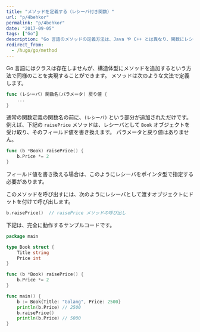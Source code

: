```yaml
---
title: "メソッドを定義する（レシーバ付き関数）"
url: "p/4behkor"
permalink: "p/4behkor"
date: "2017-09-05"
tags: ["Go"]
description: "Go 言語のメソッドの定義方法は、Java や C++ とは異なり、関数にレシーバを指定するという文法を使用します。"
redirect_from:
  - /hugo/go/method
---
```


Go 言語にはクラスは存在しませんが、構造体型にメソッドを追加するという方法で同様のことを実現することができます。
メソッドは次のような文法で定義します。

```go
func (レシーバ) 関数名(パラメータ) 戻り値 {
    ...
}
```

通常の関数定義の関数名の前に、`(レシーバ)` という部分が追加されただけです。
例えば、下記の `raisePrice` メソッドは、レシーバとして `Book` オブジェクトを受け取り、そのフィールド値を書き換えます。
パラメータと戻り値はありません。

```go
func (b *Book) raisePrice() {
	b.Price *= 2
}
```

フィールド値を書き換える場合は、このようにレシーバをポインタ型で指定する必要があります。

このメソッドを呼び出すには、次のようにレシーバとして渡すオブジェクトにドットを付けて呼び出します。

```go
b.raisePrice()  // raisePrice メソッドの呼び出し
```

下記は、完全に動作するサンプルコードです。

```go
package main

type Book struct {
	Title string
	Price int
}

func (b *Book) raisePrice() {
	b.Price *= 2
}

func main() {
	b := Book{Title: "Golang", Price: 2500}
	println(b.Price) // 2500
	b.raisePrice()
	println(b.Price) // 5000
}
```

